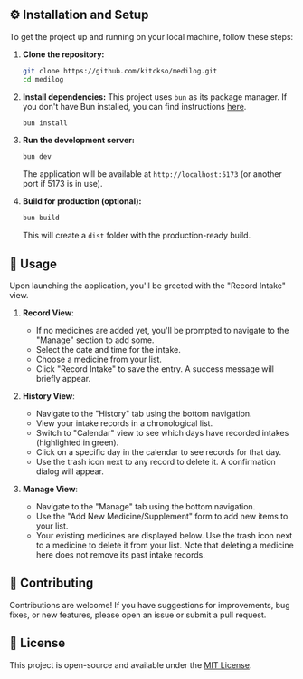 
## ⚙️ Installation and Setup

To get the project up and running on your local machine, follow these steps:

1.  **Clone the repository:**
    ```bash
    git clone https://github.com/kitckso/medilog.git
    cd medilog
    ```

2.  **Install dependencies:**
    This project uses `bun` as its package manager. If you don't have Bun installed, you can find instructions [here](https://bun.sh/docs/installation).
    ```bash
    bun install
    ```

3.  **Run the development server:**
    ```bash
    bun dev
    ```
    The application will be available at `http://localhost:5173` (or another port if 5173 is in use).

4.  **Build for production (optional):**
    ```bash
    bun build
    ```
    This will create a `dist` folder with the production-ready build.

## 🚀 Usage

Upon launching the application, you'll be greeted with the "Record Intake" view.

1.  **Record View**:
    *   If no medicines are added yet, you'll be prompted to navigate to the "Manage" section to add some.
    *   Select the date and time for the intake.
    *   Choose a medicine from your list.
    *   Click "Record Intake" to save the entry. A success message will briefly appear.

2.  **History View**:
    *   Navigate to the "History" tab using the bottom navigation.
    *   View your intake records in a chronological list.
    *   Switch to "Calendar" view to see which days have recorded intakes (highlighted in green).
    *   Click on a specific day in the calendar to see records for that day.
    *   Use the trash icon next to any record to delete it. A confirmation dialog will appear.

3.  **Manage View**:
    *   Navigate to the "Manage" tab using the bottom navigation.
    *   Use the "Add New Medicine/Supplement" form to add new items to your list.
    *   Your existing medicines are displayed below. Use the trash icon next to a medicine to delete it from your list. Note that deleting a medicine here does not remove its past intake records.

## 🤝 Contributing

Contributions are welcome! If you have suggestions for improvements, bug fixes, or new features, please open an issue or submit a pull request.

## 📄 License

This project is open-source and available under the [MIT License](LICENSE).